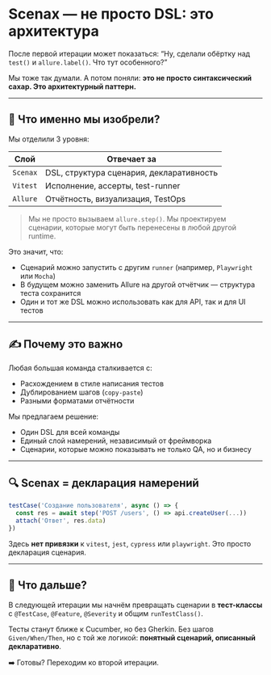# Scenax — не просто DSL: это архитектура

После первой итерации может показаться: “Ну, сделали обёртку над `test()` и `allure.label()`. Что тут особенного?”

Мы тоже так думали. А потом поняли: **это не просто синтаксический сахар. Это архитектурный паттерн.**

---

## 🧠 Что именно мы изобрели?

Мы отделили 3 уровня:

| Слой           | Отвечает за                              |
|----------------|-------------------------------------------|
| `Scenax`       | DSL, структура сценария, декларативность |
| `Vitest`       | Исполнение, ассерты, test-runner         |
| `Allure`       | Отчётность, визуализация, TestOps        |

> Мы не просто вызываем `allure.step()`. Мы проектируем сценарии, которые могут быть перенесены в любой другой runtime.

Это значит, что:

- Сценарий можно запустить с другим `runner` (например, `Playwright` или `Mocha`)
- В будущем можно заменить Allure на другой отчётчик — структура теста сохранится
- Один и тот же DSL можно использовать как для API, так и для UI тестов

---

## ✍️ Почему это важно

Любая большая команда сталкивается с:

- Расхождением в стиле написания тестов
- Дублированием шагов (`copy-paste`)
- Разными форматами отчётности

Мы предлагаем решение:

- Один DSL для всей команды
- Единый слой намерений, независимый от фреймворка
- Сценарии, которые можно показывать не только QA, но и бизнесу

---

## 🔍 Scenax = декларация намерений

```ts
testCase('Создание пользователя', async () => {
  const res = await step('POST /users', () => api.createUser(...))
  attach('Ответ', res.data)
})
```

Здесь **нет привязки** к `vitest`, `jest`, `cypress` или `playwright`. Это просто декларация сценария.

---

## 🚀 Что дальше?

В следующей итерации мы начнём превращать сценарии в **тест-классы** с `@TestCase`, `@Feature`, `@Severity` и общим `runTestClass()`.

Тесты станут ближе к Cucumber, но без Gherkin. Без шагов `Given/When/Then`, но с той же логикой: **понятный сценарий, описанный декларативно**.

➡️ Готовы? Переходим ко второй итерации.

